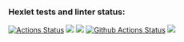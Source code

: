 ### Hexlet tests and linter status:
[![Actions Status](https://github.com/AleksandrKosmylev/python-project-lvl1/workflows/hexlet-check/badge.svg)](https://github.com/AleksandrKosmylev/python-project-lvl1/actions)
<a href="https://codeclimate.com/github/codeclimate/codeclimate/maintainability"><img src="https://api.codeclimate.com/v1/badges/a99a88d28ad37a79dbf6/maintainability" /></a>
<a href="https://codeclimate.com/github/codeclimate/codeclimate/test_coverage"><img src="https://api.codeclimate.com/v1/badges/a99a88d28ad37a79dbf6/test_coverage" /></a>
[![Github Actions Status](https://github.com/AleksandrKosmylev/python-project-lvl1/workflows/my_linter/badge.svg)](https://github.com/AleksandrKosmylev/python-project-lvl1/actions)
<a href="https://asciinema.org/a/nOp8QFtmVuVopaVT4WMio0uHP" target="_blank"><img src="https://asciinema.org/a/nOp8QFtmVuVopaVT4WMio0uHP.svg" /></a>
